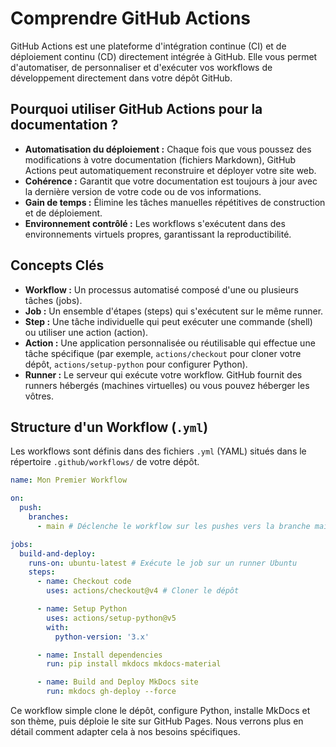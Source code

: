 # Comprendre GitHub Actions

GitHub Actions est une plateforme d'intégration continue (CI) et de déploiement continu (CD) directement intégrée à GitHub. Elle vous permet d'automatiser, de personnaliser et d'exécuter vos workflows de développement directement dans votre dépôt GitHub.

## Pourquoi utiliser GitHub Actions pour la documentation ?

*   **Automatisation du déploiement :** Chaque fois que vous poussez des modifications à votre documentation (fichiers Markdown), GitHub Actions peut automatiquement reconstruire et déployer votre site web.
*   **Cohérence :** Garantit que votre documentation est toujours à jour avec la dernière version de votre code ou de vos informations.
*   **Gain de temps :** Élimine les tâches manuelles répétitives de construction et de déploiement.
*   **Environnement contrôlé :** Les workflows s'exécutent dans des environnements virtuels propres, garantissant la reproductibilité.

## Concepts Clés

*   **Workflow :** Un processus automatisé composé d'une ou plusieurs tâches (jobs).
*   **Job :** Un ensemble d'étapes (steps) qui s'exécutent sur le même runner.
*   **Step :** Une tâche individuelle qui peut exécuter une commande (shell) ou utiliser une action (action).
*   **Action :** Une application personnalisée ou réutilisable qui effectue une tâche spécifique (par exemple, `actions/checkout` pour cloner votre dépôt, `actions/setup-python` pour configurer Python).
*   **Runner :** Le serveur qui exécute votre workflow. GitHub fournit des runners hébergés (machines virtuelles) ou vous pouvez héberger les vôtres.

## Structure d'un Workflow (`.yml`)

Les workflows sont définis dans des fichiers `.yml` (YAML) situés dans le répertoire `.github/workflows/` de votre dépôt.

```yaml
name: Mon Premier Workflow

on:
  push:
    branches:
      - main # Déclenche le workflow sur les pushes vers la branche main

jobs:
  build-and-deploy:
    runs-on: ubuntu-latest # Exécute le job sur un runner Ubuntu
    steps:
      - name: Checkout code
        uses: actions/checkout@v4 # Cloner le dépôt

      - name: Setup Python
        uses: actions/setup-python@v5
        with:
          python-version: '3.x'

      - name: Install dependencies
        run: pip install mkdocs mkdocs-material

      - name: Build and Deploy MkDocs site
        run: mkdocs gh-deploy --force
```

Ce workflow simple clone le dépôt, configure Python, installe MkDocs et son thème, puis déploie le site sur GitHub Pages. Nous verrons plus en détail comment adapter cela à nos besoins spécifiques.
